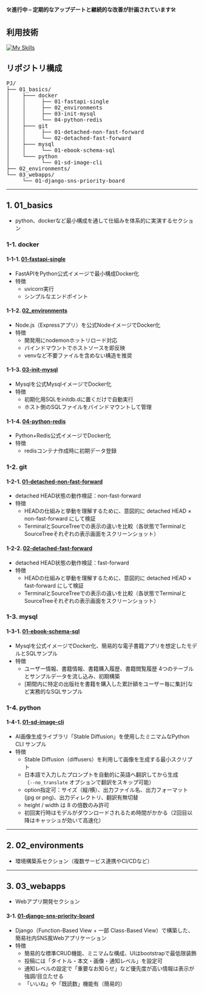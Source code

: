 🛠️**進行中 – 定期的なアップデートと継続的な改善が計画されています**🛠️

## 利用技術
[![My Skills](https://skillicons.dev/icons?i=python,django,fastapi,nodejs,express,mysql,docker,redis,bash,git)](https://skillicons.dev)

## リポジトリ構成

<pre>
PJ/
├── 01_basics/ 
│    ├─── docker
│    │     ├── 01-fastapi-single
│    │     ├── 02_environments
│    │     ├── 03-init-mysql
│    │     └── 04-python-redis
│    ├─── git
│    │     ├── 01-detached-non-fast-forward
│    │     └── 02-detached-fast-forward
│    ├─── mysql
│    │     └── 01-ebook-schema-sql
│    └─── python
│          └── 01-sd-image-cli
├── 02_environments/
└── 03_webapps/
     └── 01-django-sns-priority-board
</pre>
---
## 1. 01_basics
- python、dockerなど最小構成を通して仕組みを体系的に実演するセクション

### 1-1. docker
#### 1-1-1. [01-fastapi-single](./01_basics/docker/01-fastapi-single/README.md)
- FastAPIをPython公式イメージで最小構成Docker化 
- 特徴
  - uvicorn実行
  - シンプルなエンドポイント
#### 1-1-2. [02_environments](./01_basics/docker/02-node-express-api/README.md)
- Node.js（Expressアプリ）を公式NodeイメージでDocker化
- 特徴
  - 開発用にnodemonホットリロード対応
  - バインドマウントでホストソースを即反映
  - venvなど不要ファイルを含めない構造を推奨
#### 1-1-3. [03-init-mysql](./01_basics/docker/03-init-mysql/README.md)
- Mysqlを公式MysqlイメージでDocker化
- 特徴
  - 初期化用SQLをinitdb.dに置くだけで自動実行
  - ホスト側のSQLファイルをバインドマウントして管理
#### 1-1-4. [04-python-redis](./01_basics/docker/04-python-redis/README.md)
- Python+Redis公式イメージでDocker化
- 特徴
  - redisコンテナ作成時に初期データ登録

### 1-2. git
#### 1-2-1. [01-detached-non-fast-forward](01_basics/git/01-detached-non-fast-forward/README.md)
- detached HEAD状態の動作検証：non-fast-forward
- 特徴
  - HEADの仕組みと挙動を理解するために、意図的に detached HEAD × non-fast-forward にして検証 
  - TerminalとSourceTreeでの表示の違いを比較（各状態でTerminalとSourceTreeそれぞれの表示画面をスクリーンショット）

#### 1-2-2. [02-detached-fast-forward](01_basics/git/02-detached-fast-forward/README.md)
- detached HEAD状態の動作検証：fast-forward
- 特徴
  - HEADの仕組みと挙動を理解するために、意図的に detached HEAD × fast-forward にして検証
  - TerminalとSourceTreeでの表示の違いを比較（各状態でTerminalとSourceTreeそれぞれの表示画面をスクリーンショット）

### 1-3. mysql
#### 1-3-1. [01-ebook-schema-sql](01_basics/mysql/01-ebook-schema-sql/README.md)
- Mysqlを公式イメージでDocker化、簡易的な電子書籍アプリを想定したモデルとSQLサンプル
- 特徴
  - ユーザー情報、書籍情報、書籍購入履歴、書籍閲覧履歴 4つのテーブルとサンプルデータを流し込み、初期構築
  - [期間内に特定の出版社を書籍を購入した累計額をユーザー毎に集計]など実務的なSQLサンプル

### 1-4. python
#### 1-4-1. [01-sd-image-cli](01_basics/python/01-sd-image-cli/README.md)
- AI画像生成ライブラリ「Stable Diffusion」を使用したミニマムなPython CLI サンプル
- 特徴
  - Stable Diffusion（diffusers）を利用して画像を生成する最小スクリプト
  - 日本語で入力したプロンプトを自動的に英語へ翻訳してから生成  
    （`--no_translate` オプションで翻訳をスキップ可能）
  - option指定可：サイズ（縦/横）、出力ファイル名、出力フォーマット(jpg or png)、出力ディレクトリ、翻訳有無切替
  - height / width は 8 の倍数のみ許可
  - 初回実行時はモデルがダウンロードされるため時間がかかる（2回目以降はキャッシュが効いて高速化）
---
## 2. 02_environments
- 環境構築系セクション（複数サービス連携やCI/CDなど）
---
## 3. 03_webapps
- Webアプリ開発セクション
#### 3-1. [01-django-sns-priority-board](03_webapps/01-django-sns-priority-board/README.md)
- Django（Function-Based View + 一部 Class-Based View）で構築した、簡易社内SNS風Webアプリケーション
- 特徴
  - 簡易的な標準CRUD機能、ミニマムな構成、UIはbootstrapで最低限装飾
  - 投稿には「タイトル・本文・画像・通知レベル」を設定可
  - 通知レベルの設定で「重要なお知らせ」など優先度が高い情報は表示が強調/目立たせる
  - 「いいね」や「既読数」機能有（簡易的）
